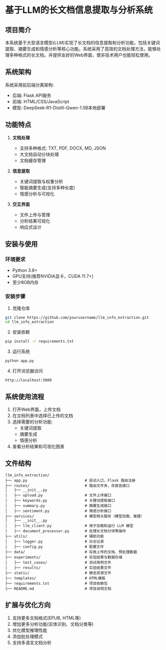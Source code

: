 # 基于LLM的长文档信息提取与分析系统

## 项目简介

本系统基于大型语言模型(LLM)实现了长文档的信息提取和分析功能，包括关键词提取、摘要生成和情感分析等核心功能。系统采用了高效的文档处理方法，能够处理多种格式的长文档，并提供友好的Web界面，使非技术用户也能轻松使用。

## 系统架构

系统采用前后端分离架构:
- 后端: Flask API服务
- 前端: HTML/CSS/JavaScript
- 模型: DeepSeek-R1-Distill-Qwen-1.5B本地部署

## 功能特点

1. **文档处理**
   - 支持多种格式: TXT, PDF, DOCX, MD, JSON
   - 大文档自动分块处理
   - 文档缓存管理

2. **信息提取**
   - 关键词提取与权重分析
   - 智能摘要生成(支持多种长度)
   - 情感分析与可视化

3. **交互界面**
   - 文件上传与管理
   - 分析结果可视化
   - 响应式设计

## 安装与使用

### 环境要求
- Python 3.8+
- GPU支持(推荐NVIDIA显卡，CUDA 11.7+)
- 至少8GB内存

### 安装步骤

1. 克隆仓库
```bash
git clone https://github.com/yourusername/llm_info_extraction.git
cd llm_info_extraction
```

2. 安装依赖
```bash
pip install -r requirements.txt
```

3. 运行系统
```bash
python app.py
```

4. 打开浏览器访问
```
http://localhost:5000
```

## 系统使用流程

1. 打开Web界面，上传文档
2. 在文档列表中选择已上传的文档
3. 选择需要的分析功能:
   - 关键词提取
   - 摘要生成
   - 情感分析
4. 查看分析结果和可视化图表

## 文件结构

```
llm_info_extraction/
├── app.py                          # 启动入口，Flask 路由注册
├── routes/                         # 路由文件夹，存放各接口
│   ├── __init__.py
│   ├── upload.py                   # 文件上传接口
│   ├── keywords.py                 # 关键词提取接口
│   ├── summary.py                  # 摘要生成接口
│   ├── sentiment.py                # 情感分析接口
├── services/                       # 模型相关服务（模型加载、推理）
│   ├── __init__.py
│   ├── llm_client.py               # 用于加载和运行 LLM 模型
│   ├── document_processor.py       # 处理长文档分块等操作
├── utils/                          # 辅助功能
│   ├── logger.py                   # 日志记录
│   ├── config.py                   # 配置文件
├── data/                           # 存放上传的文档、预处理数据
├── experiments/                    # 实验结果与数据存储
│   ├── test_cases/                 # 测试用例文件
│   ├── results/                    # 实验结果文件
├── static/                         # 静态资源文件
├── templates/                      # HTML模板
├── requirements.txt                # 项目依赖包
├── README.md                       # 项目说明文档
```

## 扩展与优化方向

1. 支持更多文档格式(EPUB, HTML等)
2. 增加更多分析功能(实体识别、文档分类等)
3. 优化模型推理性能
4. 添加批处理模式
5. 支持多语言文档分析